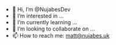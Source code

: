 - 👋 Hi, I’m @NujabesDev
- 👀 I’m interested in ...
- 🌱 I’m currently learning ...
- 💞️ I’m looking to collaborate on ...
- 📫 How to reach me: matt@nujabes.uk

<!---
NujabesDev/NujabesDev is a ✨ special ✨ repository because its `README.md` (this file) appears on your GitHub profile.
You can click the Preview link to take a look at your changes.
--->
